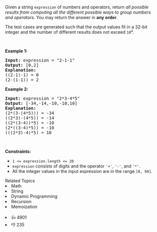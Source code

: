 <p>Given a string <code>expression</code> of numbers and operators, return <em>all possible results from computing all the different possible ways to group numbers and operators</em>. You may return the answer in <strong>any order</strong>.</p>

<p>The test cases are generated such that the output values fit in a 32-bit integer and the number of different results does not exceed <code>10<sup>4</sup></code>.</p>

<p>&nbsp;</p> 
<p><strong class="example">Example 1:</strong></p>

<pre>
<strong>Input:</strong> expression = "2-1-1"
<strong>Output:</strong> [0,2]
<strong>Explanation:</strong>
((2-1)-1) = 0 
(2-(1-1)) = 2
</pre>

<p><strong class="example">Example 2:</strong></p>

<pre>
<strong>Input:</strong> expression = "2*3-4*5"
<strong>Output:</strong> [-34,-14,-10,-10,10]
<strong>Explanation:</strong>
(2*(3-(4*5))) = -34 
((2*3)-(4*5)) = -14 
((2*(3-4))*5) = -10 
(2*((3-4)*5)) = -10 
(((2*3)-4)*5) = 10
</pre>

<p>&nbsp;</p> 
<p><strong>Constraints:</strong></p>

<ul> 
 <li><code>1 &lt;= expression.length &lt;= 20</code></li> 
 <li><code>expression</code> consists of digits and the operator <code>'+'</code>, <code>'-'</code>, and <code>'*'</code>.</li> 
 <li>All the integer values in the input expression are in the range <code>[0, 99]</code>.</li> 
</ul>

<div><div>Related Topics</div><div><li>Math</li><li>String</li><li>Dynamic Programming</li><li>Recursion</li><li>Memoization</li></div></div><br><div><li>👍 4901</li><li>👎 235</li></div>
